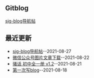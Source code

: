 ## Gitblog
[sjg-blog导航帖](https://github.com/SunJunge08/sjg-blog/issues/5)
## 最近更新
- [sjg-blog导航帖](https://github.com/SunJunge08/sjg-blog/issues/5)--2021-08-27
- [微信公众号图片文章下载](https://github.com/SunJunge08/sjg-blog/issues/4)--2021-08-22
- [骚话 初中全一册 v1.2](https://github.com/SunJunge08/sjg-blog/issues/3)--2021-08-21
- [第一次写blog](https://github.com/SunJunge08/sjg-blog/issues/2)--2021-08-18
